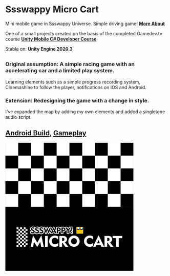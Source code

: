 # Ssswappy Micro Cart
Mini mobile game in Ssswappy Universe. Simple driving game!
**[More About](https://ikommm.github.io/Portfolio/articles/Art_11_en.html)**

One of a small projects created on the basis of the completed Gamedev.tv course
**[Unity Mobile C# Developer Course](https://www.gamedev.tv/p/unity-mobile)**

Stable on: **Unity Engine 2020.3**
##
### Original assumption: A simple racing game with an accelerating car and a limited play system.
Learning elements such as a simple progress recording system, Cinemashine to follow the player, notifications on IOS and Android.

### Extension: Redesigning the game with a change in style.
I've expanded the map by adding my own elements and added a singletone audio script.

## **[Android Build](https://drive.google.com/drive/folders/1SZGgIArRxPqTzcnzDfUhL2nqS1l6Q84v?usp=sharing)**, **[Gameplay](https://youtu.be/apyjjarRbrE)** 

![Ssswappy Micro Cart Icon](https://github.com/IKOMMM/Ssswappy_Micro_Cart/blob/main/Ssswappy!%20Micro%20Cart/Assets/_UI/_Sprites/Icon.png "Ssswappy Micro Cart")
